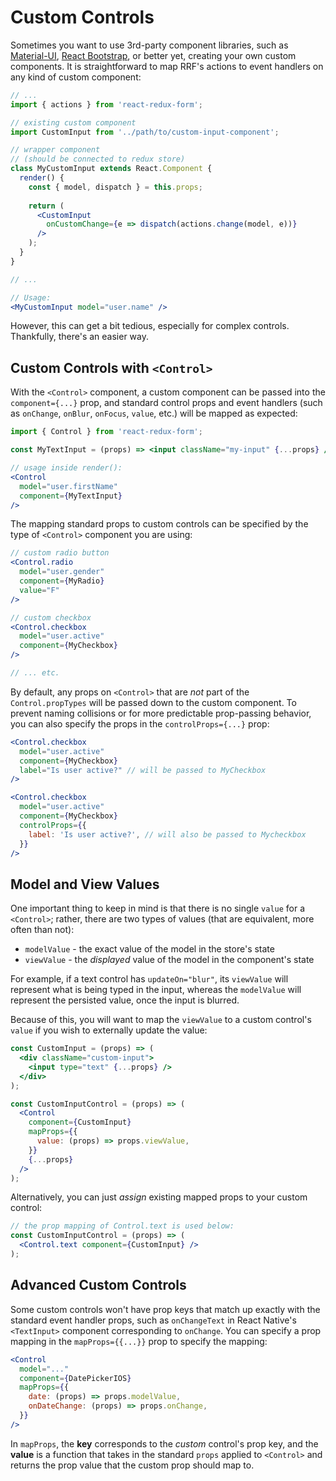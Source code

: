 # Custom Controls

Sometimes you want to use 3rd-party component libraries, such as [Material-UI](http://www.material-ui.com), [React Bootstrap](https://react-bootstrap.github.io), or better yet, creating your own custom components. It is straightforward to map RRF's actions to event handlers on any kind of custom component:

```jsx
// ...
import { actions } from 'react-redux-form';

// existing custom component
import CustomInput from '../path/to/custom-input-component';

// wrapper component
// (should be connected to redux store)
class MyCustomInput extends React.Component {
  render() {
    const { model, dispatch } = this.props;
    
    return (
      <CustomInput
        onCustomChange={e => dispatch(actions.change(model, e))}
      />
    );
  }
}

// ...

// Usage:
<MyCustomInput model="user.name" />
```

However, this can get a bit tedious, especially for complex controls. Thankfully, there's an easier way.

## Custom Controls with `<Control>`

With the `<Control>` component, a custom component can be passed into the `component={...}` prop, and standard control props and event handlers (such as `onChange`, `onBlur`, `onFocus`, `value`, etc.) will be mapped as expected:

```jsx
import { Control } from 'react-redux-form';

const MyTextInput = (props) => <input className="my-input" {...props} />;

// usage inside render():
<Control
  model="user.firstName"
  component={MyTextInput}
/>
```

The mapping standard props to custom controls can be specified by the type of `<Control>` component you are using:

```jsx
// custom radio button
<Control.radio
  model="user.gender"
  component={MyRadio}
  value="F"
/>

// custom checkbox
<Control.checkbox
  model="user.active"
  component={MyCheckbox}
/>

// ... etc.
```

By default, any props on `<Control>` that are _not_ part of the `Control.propTypes` will be passed down to the custom component. To prevent naming collisions or for more predictable prop-passing behavior, you can also specify the props in the `controlProps={...}` prop:

```jsx
<Control.checkbox
  model="user.active"
  component={MyCheckbox}
  label="Is user active?" // will be passed to MyCheckbox
/>

<Control.checkbox
  model="user.active"
  component={MyCheckbox}
  controlProps={{
    label: 'Is user active?', // will also be passed to Mycheckbox
  }}
/>
```

## Model and View Values

One important thing to keep in mind is that there is no single `value` for a `<Control>`; rather, there are two types of values (that are equivalent, more often than not):

- `modelValue` - the exact value of the model in the store's state
- `viewValue` - the _displayed_ value of the model in the component's state

For example, if a text control has `updateOn="blur"`, its `viewValue` will represent what is being typed in the input, whereas the `modelValue` will represent the persisted value, once the input is blurred.

Because of this, you will want to map the `viewValue` to a custom control's `value` if you wish to externally update the value:

```jsx
const CustomInput = (props) => (
  <div className="custom-input">
    <input type="text" {...props} />
  </div>
);

const CustomInputControl = (props) => (
  <Control
    component={CustomInput}
    mapProps={{
      value: (props) => props.viewValue,
    }}
    {...props}
  />
);
```

Alternatively, you can just _assign_ existing mapped props to your custom control:

```jsx
// the prop mapping of Control.text is used below:
const CustomInputControl = (props) => (
  <Control.text component={CustomInput} />
);
```

## Advanced Custom Controls

Some custom controls won't have prop keys that match up exactly with the standard event handler props, such as `onChangeText` in React Native's `<TextInput>` component corresponding to `onChange`. You can specify a prop mapping in the `mapProps={{...}}` prop to specify the mapping:

```jsx
<Control
  model="..."
  component={DatePickerIOS}
  mapProps={{
    date: (props) => props.modelValue,
    onDateChange: (props) => props.onChange,
  }}
/>
```

In `mapProps`, the **key** corresponds to the _custom_ control's prop key, and the **value** is a function that takes in the standard `props` applied to `<Control>` and returns the prop value that the custom prop should map to.

